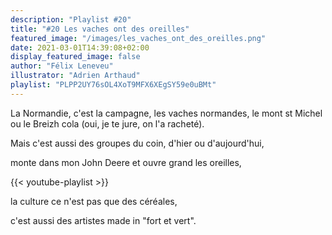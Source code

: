 ```yaml
---
description: "Playlist #20"
title: "#20 Les vaches ont des oreilles"
featured_image: "/images/les_vaches_ont_des_oreilles.png"
date: 2021-03-01T14:39:08+02:00
display_featured_image: false
author: "Félix Leneveu" 
illustrator: "Adrien Arthaud"
playlist: "PLPP2UY76sOL4XoT9MFX6XEgSY59e0uBMt"
---
```

La Normandie, c'est la campagne, les vaches normandes, le mont st Michel ou le Breizh cola (oui, je te jure, on l'a racheté).

Mais c'est aussi des groupes du coin, d'hier ou d'aujourd'hui, 

monte dans mon John Deere et ouvre grand les oreilles, 

{{< youtube-playlist >}}

la culture ce n'est pas que des céréales, 

c'est aussi des artistes made in "fort et vert".
